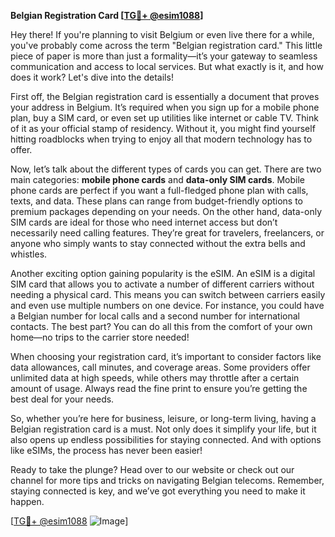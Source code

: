 **Belgian Registration Card [[TG💪+ @esim1088](https://t.me/s/esim1088)]**

Hey there! If you're planning to visit Belgium or even live there for a while, you've probably come across the term "Belgian registration card." This little piece of paper is more than just a formality—it’s your gateway to seamless communication and access to local services. But what exactly is it, and how does it work? Let's dive into the details!

First off, the Belgian registration card is essentially a document that proves your address in Belgium. It’s required when you sign up for a mobile phone plan, buy a SIM card, or even set up utilities like internet or cable TV. Think of it as your official stamp of residency. Without it, you might find yourself hitting roadblocks when trying to enjoy all that modern technology has to offer.

Now, let’s talk about the different types of cards you can get. There are two main categories: **mobile phone cards** and **data-only SIM cards**. Mobile phone cards are perfect if you want a full-fledged phone plan with calls, texts, and data. These plans can range from budget-friendly options to premium packages depending on your needs. On the other hand, data-only SIM cards are ideal for those who need internet access but don’t necessarily need calling features. They’re great for travelers, freelancers, or anyone who simply wants to stay connected without the extra bells and whistles.

Another exciting option gaining popularity is the eSIM. An eSIM is a digital SIM card that allows you to activate a number of different carriers without needing a physical card. This means you can switch between carriers easily and even use multiple numbers on one device. For instance, you could have a Belgian number for local calls and a second number for international contacts. The best part? You can do all this from the comfort of your own home—no trips to the carrier store needed!

When choosing your registration card, it’s important to consider factors like data allowances, call minutes, and coverage areas. Some providers offer unlimited data at high speeds, while others may throttle after a certain amount of usage. Always read the fine print to ensure you’re getting the best deal for your needs.

So, whether you’re here for business, leisure, or long-term living, having a Belgian registration card is a must. Not only does it simplify your life, but it also opens up endless possibilities for staying connected. And with options like eSIMs, the process has never been easier!

Ready to take the plunge? Head over to our website or check out our channel for more tips and tricks on navigating Belgian telecoms. Remember, staying connected is key, and we’ve got everything you need to make it happen. 

[[TG💪+ @esim1088](https://t.me/s/esim1088) ![Image](https://i.postimg.cc/Y0z9fWf4/image.png)]